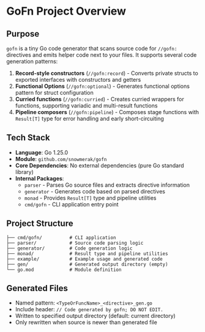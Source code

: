# GoFn Project Overview

## Purpose
`gofn` is a tiny Go code generator that scans source code for `//gofn:` directives and emits helper code next to your files. It supports several code generation patterns:

1. **Record-style constructors** (`//gofn:record`) - Converts private structs to exported interfaces with constructors and getters
2. **Functional Options** (`//gofn:optional`) - Generates functional options pattern for struct configuration
3. **Curried functions** (`//gofn:curried`) - Creates curried wrappers for functions, supporting variadic and multi-result functions
4. **Pipeline composers** (`//gofn:pipeline`) - Composes stage functions with `Result[T]` type for error handling and early short-circuiting

## Tech Stack
- **Language**: Go 1.25.0
- **Module**: `github.com/snowmerak/gofn`
- **Core Dependencies**: No external dependencies (pure Go standard library)
- **Internal Packages**:
  - `parser` - Parses Go source files and extracts directive information
  - `generator` - Generates code based on parsed directives
  - `monad` - Provides `Result[T]` type and pipeline utilities
  - `cmd/gofn` - CLI application entry point

## Project Structure
```
├── cmd/gofn/          # CLI application
├── parser/            # Source code parsing logic
├── generator/         # Code generation logic
├── monad/             # Result type and pipeline utilities
├── example/           # Example usage and generated code
├── gen/               # Generated output directory (empty)
└── go.mod             # Module definition
```

## Generated Files
- Named pattern: `<TypeOrFuncName>_<directive>_gen.go`
- Include header: `// Code generated by gofn; DO NOT EDIT.`
- Written to specified output directory (default: current directory)
- Only rewritten when source is newer than generated file